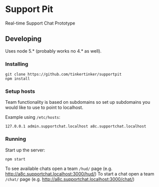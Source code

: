# Support Pit

Real-time Support Chat Prototype

## Developing

Uses node 5.* (probably works no 4.* as well).

### Installing

```
git clone https://github.com/tinkertinker/supportpit
npm install
```

### Setup hosts

Team functionality is based on subdomains so set up subdomains you would like to use to point to localhost.

Example using `/etc/hosts`:

```
127.0.0.1 admin.supportchat.localhost a8c.supportchat.localhost
```

### Running

Start up the server:

```
npm start
```

To see available chats open a team `/hud/` page (e.g. http://a8c.supportchat.localhost:3000/hud/)
To start a chat open a team `/chat/` page (e.g. http://a8c.supportchat.localhost:3000/chat/)